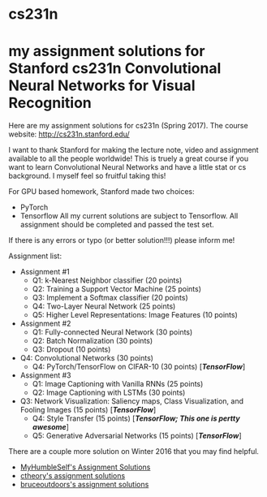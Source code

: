 # cs231n
my assignment solutions for Stanford cs231n Convolutional Neural Networks for Visual Recognition
===============

Here are my assignment solutions for cs231n (Spring 2017). The course website: http://cs231n.stanford.edu/ 

I want to thank Stanford for making the lecture note, video and assignment available to all the people worldwide! This is truely a great course if you want to learn Convolutional Neural Networks and have a little stat or cs background. I myself feel so fruitful taking this!

For GPU based homework, Stanford made two choices:
* PyTorch
* Tensorflow
All my current solutions are subject to Tensorflow. All assignment should be completed and passed the test set.

If there is any errors or typo (or better solution!!!) please inform me!

Assignment list:

 * Assignment #1
 	* Q1: k-Nearest Neighbor classifier (20 points)
 	* Q2: Training a Support Vector Machine (25 points)
 	* Q3: Implement a Softmax classifier (20 points)
 	* Q4: Two-Layer Neural Network (25 points)
 	* Q5: Higher Level Representations: Image Features (10 points)
 * Assignment #2
 	* Q1: Fully-connected Neural Network (30 points)
 	* Q2: Batch Normalization (30 points)
 	* Q3: Dropout (10 points)
  * Q4: Convolutional Networks (30 points)
 	* Q4: PyTorch/TensorFlow on CIFAR-10 (30 points) [***TensorFlow***]
 * Assignment #3
 	* Q1: Image Captioning with Vanilla RNNs (25 points)
 	* Q2: Image Captioning with LSTMs (30 points)
  * Q3: Network Visualization: Saliency maps, Class Visualization, and Fooling Images (15 points) [***TensorFlow***]
 	* Q4: Style Transfer (15 points) [***TensorFlow; This one is pertty awesome***]
 	* Q5: Generative Adversarial Networks (15 points) [***TensorFlow***]

There are a couple more solution on Winter 2016 that you may find helpful. 
* [MyHumbleSelf's Assignment Solutions](https://github.com/MyHumbleSelf/cs231n)
* [ctheory's assignment solutions](https://github.com/cthorey/CS231)
* [bruceoutdoors's assignment solutions](https://github.com/bruceoutdoors/CS231n)

